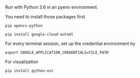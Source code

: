 Run with Python 3.6 in an pyenv environment.

You need to install those packages first
```
pip opencv-python

pip install google-cloud-automl
```
For every terminal session, set up the credential environment by
```
export GOOGLE_APPLICATION_CREDENTIALS=FILE_PATH
```


For visualization
```
pip install python-osc
```
